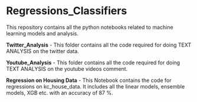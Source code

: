 # Regressions_Classifiers
This repository contains all the python notebooks related to machine learning models and analysis.

**Twitter_Analysis** - This folder contains all the code required for doing TEXT ANALYSIS on the twitter data.

**Youtube_Analysis** - This folder contains all the code required for doing TEXT ANALYSIS on the youtube videos comment.

**Regression on Housing Data** - This Notebook contains the code for regressions on kc_house_data. It includes all the linear models, ensemble models, XGB etc. with an accuracy of 87 %.
